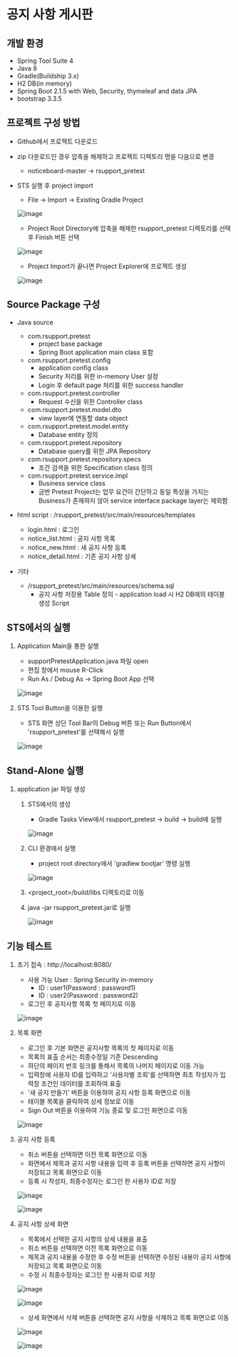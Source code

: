 공지 사항 게시판
======================

개발 환경
-------------

* Spring Tool Suite 4
* Java 8
* Gradle(Buildship 3.x)
* H2 DB(in memory)
* Spring Boot 2.1.5 with Web, Security, thymeleaf and data JPA
* bootstrap 3.3.5


프로젝트 구성 방법
-------------

* Github에서 프로젝트 다운로드
* zip 다운로드인 경우 압축을 해제하고 프로젝트 디렉토리 명을 다음으로 변경
  * noticeboard-master -> rsupport_pretest
* STS 실행 후 project import
  * File -> Import -> Existing Gradle Project
  
  ![image](https://user-images.githubusercontent.com/4945833/59558956-68a93a00-9038-11e9-8c78-efd2a530d523.png)
  
  * Project Root Directory에 압축을 해제한 rsupport_pretest 디렉토리를 선택 후 Finish 버튼 선택
  
  ![image](https://user-images.githubusercontent.com/4945833/59558971-d6556600-9038-11e9-911f-f4f445f6cbdc.png)
  
  * Project Import가 끝나면 Project Explorer에 프로젝트 생성
  
  ![image](https://user-images.githubusercontent.com/4945833/59558988-6b585f00-9039-11e9-8a0e-8b89cc3cc38b.png)

  

Source Package 구성
-------------

* Java source
  * com.rsupport.pretest
    * project base package
    * Spring Boot application main class 포함
  * com.rsupport.pretest.config
    * application config class
    * Security 처리를 위한 in-memory User 설정
    * Login 후 default page 처리를 위한 success handler
  * com.rsupport.pretest.controller
    * Request 수신을 위한 Controller class
  * com.rsupport.pretest.model.dto
    * view layer에 연동할 data object
  * com.rsupport.pretest.model.entity
    * Database entity 정의
  * com.rsupport.pretest.repository
    * Database query를 위한 JPA Repository
  * com.rsupport.pretest.repository.specs
    * 조건 검색을 위한 Specification class 정의
  * com.rsupport.pretest.service.impl
    * Business service class
    * 금번 Pretest Project는 업무 요건이 간단하고 동일 특성을 가지는 Business가 존재하지 않아 service interface package layer는 제외함

* html script : /rsupport_pretest/src/main/resources/templates
  * login.html : 로그인
  * notice_list.html : 공지 사항 목록
  * notice_new.html : 새 공지 사항 등록
  * notice_detail.html : 기존 공지 사항 상세
  
* 기타
  * /rsupport_pretest/src/main/resources/schema.sql
    * 공지 사항 저장용 Table 정의 - application load 시 H2 DB에의 테이블 생성 Script

STS에서의 실행
-------------
1. Application Main을 통한 실행
    - supportPretestApplication.java 파일 open
    - 편집 창에서 mouse R-Click
    - Run As / Debug As -> Spring Boot App 선택
  
    ![image](https://user-images.githubusercontent.com/4945833/59559103-862bd300-903b-11e9-8e82-5ac60324ede7.png)
  
2. STS Tool Button을 이용한 실행
    - STS 화면 상단 Tool Bar의 Debug 버튼 또는 Run Button에서 'rsupport_pretest'를 선택해서 실행
    
    ![image](https://user-images.githubusercontent.com/4945833/59559179-ba53c380-903c-11e9-93e5-ae61549ed924.png)


Stand-Alone 실행
-------------
1. application jar 파일 생성
    1. STS에서의 생성
        - Gradle Tasks View에서 rsupport_pretest -> build -> build에 실행
        
        ![image](https://user-images.githubusercontent.com/4945833/59560019-87fa9400-9045-11e9-8105-904e08cd7f9b.png)
        
    2. CLI 환경에서 실행
        - project root directory에서 'gradlew bootjar' 명령 실행
        
        ![image](https://user-images.githubusercontent.com/4945833/59560146-022c1800-9048-11e9-820f-0a011bd704f2.png)
        
    3. <project_root>/build/libs 디렉토리로 이동
    4. java -jar rsupport_pretest.jar로 실행
    
        ![image](https://user-images.githubusercontent.com/4945833/59560072-74036200-9046-11e9-9df3-9562f7b6c632.png)
        

기능 테스트
-------------
1. 초기 접속 : http://localhost:8080/
    - 사용 가능 User : Spring Security in-memory 
      - ID : user1(Password : password1)
      - ID : user2(Password : password2)
    - 로그인 후 공지사항 목록 첫 페이지로 이동
      
    ![image](https://user-images.githubusercontent.com/4945833/59559223-8d53e080-903d-11e9-9d7f-9a986cb8068b.png)

2. 목록 화면
    - 로그인 후 기본 화면은 공지사항 목록의 첫 페이지로 이동
    - 목록의 표출 순서는 최종수정일 기준 Descending
    - 하단의 페이지 번호 링크를 통해서 목록의 나머지 페이지로 이동 가능
    - 입력창에 사용자 ID를 입력하고 '사용자별 조회'를 선택하면 최초 작성자가 입력창 조건인 데이터를 조회하여 표출
    - '새 공지 만들기' 버튼을 이용하여 공지 사항 등록 화면으로 이동
    - 테이블 목록을 클릭하여 상세 정보로 이동
    - Sign Out 버튼을 이용하여 기능 종료 및 로그인 화면으로 이동
    
    ![image](https://user-images.githubusercontent.com/4945833/59559437-49afa580-9042-11e9-9360-7d5a9b8595ac.png)
    
    
3. 공지 사항 등록
    - 취소 버튼을 선택하면 이전 목록 화면으로 이동
    - 화면에서 제목과 공지 사항 내용을 입력 후 등록 버튼을 선택하면 공지 사항이 저장되고 목록 화면으로 이동
    - 등록 시 작성자, 최종수정자는 로그인 한 사용자 ID로 저장
    
    ![image](https://user-images.githubusercontent.com/4945833/59559450-88ddf680-9042-11e9-8d83-a2cb34197eae.png)

    ![image](https://user-images.githubusercontent.com/4945833/59559456-9abf9980-9042-11e9-9126-76db433be8b4.png)


4. 공지 사항 상세 화면
    - 목록에서 선택한 공지 사항의 상세 내용을 표출
    - 취소 버튼을 선택하면 이전 목록 화면으로 이동
    - 제목과 공지 내용을 수정한 후 수정 버튼을 선택하면 수정된 내용이 공지 사항에 저장되고 목록 화면으로 이동
    - 수정 시 최종수정자는 로그인 한 사용자 ID로 저장
    
    ![image](https://user-images.githubusercontent.com/4945833/59559540-b8d9c980-9043-11e9-90a6-bdbe64baf000.png)

    ![image](https://user-images.githubusercontent.com/4945833/59559550-cee78a00-9043-11e9-8969-b7553c0ac21a.png)

    - 상세 화면에서 삭제 버튼을 선택하면 공지 사항을 삭제하고 목록 화면으로 이동
    
    ![image](https://user-images.githubusercontent.com/4945833/59559661-21c14180-9044-11e9-8400-357489ce5614.png)

    ![image](https://user-images.githubusercontent.com/4945833/59559700-34d41180-9044-11e9-80ab-242231058fe2.png)
    
